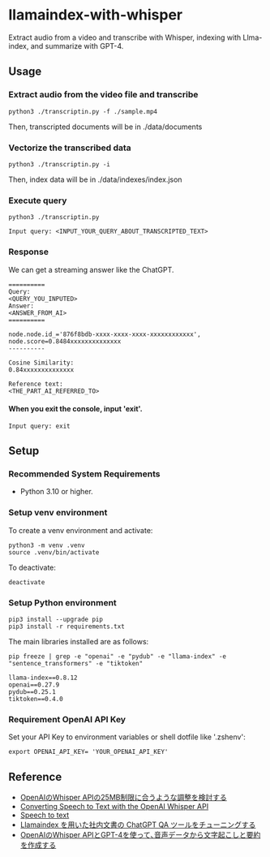 # llamaindex-with-whisper

Extract audio from a video and transcribe with Whisper, indexing with Llma-index, and summarize with GPT-4.

## Usage

### Extract audio from the video file and transcribe

```console
python3 ./transcriptin.py -f ./sample.mp4
```

Then, transcripted documents will be in ./data/documents

### Vectorize the transcribed data

```console
python3 ./transcriptin.py -i
```

Then, index data will be in ./data/indexes/index.json

### Execute query

```console
python3 ./transcriptin.py
```

```console
Input query: <INPUT_YOUR_QUERY_ABOUT_TRANSCRIPTED_TEXT>
```

### Response

We can get a streaming answer like the ChatGPT.

```console
==========
Query:
<QUERY_YOU_INPUTED>
Answer:
<ANSWER_FROM_AI>
==========

node.node.id_='876f8bdb-xxxx-xxxx-xxxx-xxxxxxxxxxxx', node.score=0.8484xxxxxxxxxxxxxx
----------

Cosine Similarity:
0.84xxxxxxxxxxxxxx

Reference text:
<THE_PART_AI_REFERRED_TO>
```

#### When you exit the console, input 'exit'.

```console
Input query: exit
```

## Setup

### Recommended System Requirements

- Python 3.10 or higher.

### Setup venv environment

To create a venv environment and activate:

```console
python3 -m venv .venv
source .venv/bin/activate
```

To deactivate:

```console
deactivate
```

### Setup Python environment

```console
pip3 install --upgrade pip
pip3 install -r requirements.txt
```

The main libraries installed are as follows:

```console
pip freeze | grep -e "openai" -e "pydub" -e "llama-index" -e "sentence_transformers" -e "tiktoken"

llama-index==0.8.12
openai==0.27.9
pydub==0.25.1
tiktoken==0.4.0
```

### Requirement OpenAI API Key

Set your API Key to environment variables or shell dotfile like '.zshenv':

```console
export OPENAI_API_KEY= 'YOUR_OPENAI_API_KEY'
```

## Reference

- [OpenAIのWhisper APIの25MB制限に合うような調整を検討する](https://dev.classmethod.jp/articles/openai-api-whisper-about-data-limit/)
- [Converting Speech to Text with the OpenAI Whisper API](https://www.datacamp.com/tutorial/converting-speech-to-text-with-the-openAI-whisper-API)
- [Speech to text](https://platform.openai.com/docs/guides/speech-to-text)
- [Llamaindex を用いた社内文書の ChatGPT QA ツールをチューニングする](https://recruit.gmo.jp/engineer/jisedai/blog/llamaindex-chatgpt-tuning/)
- [OpenAIのWhisper APIとGPT-4を使って､音声データから文字起こしと要約を作成する](https://qiita.com/revsystem/items/37aa4f066b63a3bb0379)

